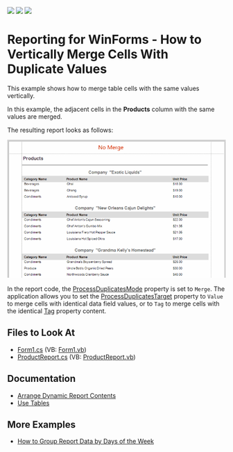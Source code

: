 <!-- default badges list -->
![](https://img.shields.io/endpoint?url=https://codecentral.devexpress.com/api/v1/VersionRange/180376285/2023.1)
[![](https://img.shields.io/badge/Open_in_DevExpress_Support_Center-FF7200?style=flat-square&logo=DevExpress&logoColor=white)](https://supportcenter.devexpress.com/ticket/details/T830426)
[![](https://img.shields.io/badge/📖_How_to_use_DevExpress_Examples-e9f6fc?style=flat-square)](https://docs.devexpress.com/GeneralInformation/403183)
<!-- default badges end -->
# Reporting for WinForms - How to Vertically Merge Cells With Duplicate Values

This example shows how to merge table cells with the same values vertically.

In this example, the adjacent cells in the **Products** column with the same values are merged.

The resulting report looks as follows:

![Merge Duplicate Cells Vertically](Images/screenshot.gif)

In the report code, the [ProcessDuplicatesMode](https://docs.devexpress.com/XtraReports/DevExpress.XtraReports.UI.XRControl.ProcessDuplicatesMode) property is set to `Merge`. The application allows you to set the [ProcessDuplicatesTarget](https://docs.devexpress.com/XtraReports/DevExpress.XtraReports.UI.XRControl.ProcessDuplicatesTarget) property to `Value` to merge cells with identical data field values, or to `Tag` to merge cells with the identical [Tag](https://docs.devexpress.com/XtraReports/DevExpress.XtraReports.UI.XRControl.Tag) property content.

## Files to Look At

- [Form1.cs](CS/ProcessDuplicatesTarget/Form1.cs) (VB: [Form1.vb](VB/ProcessDuplicatesTarget/Form1.vb))
- [ProductReport.cs](CS/ProcessDuplicatesTarget/ProductReport.cs) (VB: [ProductReport.vb](VB/ProcessDuplicatesTarget/ProductReport.vb))

## Documentation

- [Arrange Dynamic Report Contents](https://docs.devexpress.com/XtraReports/5170/detailed-guide-to-devexpress-reporting/arrange-dynamic-report-contents)
- [Use Tables](https://docs.devexpress.com/XtraReports/9741/detailed-guide-to-devexpress-reporting/use-report-controls/use-tables)


## More Examples

- [How to Group Report Data by Days of the Week](https://github.com/DevExpress-Examples/reporting-group-by-days-of-week)
